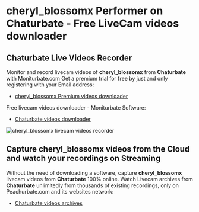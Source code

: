 # cheryl_blossomx Performer on Chaturbate - Free LiveCam videos downloader

## Chaturbate Live Videos Recorder

Monitor and record livecam videos of **cheryl_blossomx** from **Chaturbate** with Moniturbate.com
Get a premium trial for free by just and only registering with your Email address:
* [cheryl_blossomx Premium videos downloader](https://moniturbate.com/request-demo-licence-key.html)

Free livecam videos downloader - Moniturbate Software:
* [Chaturbate videos downloader](https://moniturbate.com/moniturbate-download-software.html)

![cheryl_blossomx livecam videos recorder](https://peachurnet.com/templates/moniturbate-software.png)


## Capture cheryl_blossomx videos from the Cloud and watch your recordings on Streaming

Without the need of downloading a software, capture **cheryl_blossomx** livecam videos from **Chaturbate** 100% online.
Watch Livecam archives from **Chaturbate** unlimitedly from thousands of existing recordings, only on Peachurbate.com and its websites network:
* [Chaturbate videos archives](https://peachurnet.com/)
